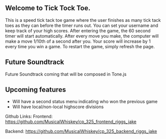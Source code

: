 ## Welcome to Tick Tock Toe. 

This is a speed tick tack toe game where the user finishes as many tick tack toes as they can before the timer runs out. You can set your username and keep track of your high scores. After entering the game, the 60 second timer will start automatically. After every move you make, the computer will make a move 1/10th of a second after you. Your score will increase by 1 every time you win a game. To restart the game, simply refresh the page. 

## Future Soundtrack
Future Soundtrack coming that will be composed in Tone.js

## Upcoming features
- Will have a second status menu indicating who won the previous game
- Will have local/non-local highscore divisions


Github Links:
Frontend:
https://github.com/MusicalWhiskey/cp_325_frontend_riggs_jake

Backend:
https://github.com/MusicalWhiskey/cp_325_backend_riggs_jake
